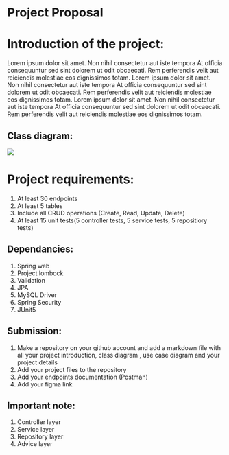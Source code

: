 # Project Proposal 

# Introduction of the project:

Lorem ipsum dolor sit amet. Non nihil consectetur aut iste tempora At officia consequuntur sed sint dolorem ut odit obcaecati. Rem perferendis velit aut reiciendis molestiae eos dignissimos totam. Lorem ipsum dolor sit amet. Non nihil consectetur aut iste tempora At officia consequuntur sed sint dolorem ut odit obcaecati. Rem perferendis velit aut reiciendis molestiae eos dignissimos totam. Lorem ipsum dolor sit amet. Non nihil consectetur aut iste tempora At officia consequuntur sed sint dolorem ut odit obcaecati. Rem perferendis velit aut reiciendis molestiae eos dignissimos totam.




## Class diagram:
![](https://paper-attachments.dropbox.com/s_523686E7A6600616A8D38B40B5D29771F7EB5362F3E8445E890505CBB076E51B_1654065069655_image.png)



# Project requirements:
1. At least 30 endpoints
2. At least 5 tables
3. Include all CRUD operations (Create, Read, Update, Delete)
4. At least 15 unit tests(5 controller tests, 5 service tests, 5 repositiory tests)


## Dependancies:
1. Spring web
2. Project lombock
3. Validation
4. JPA
5. MySQL Driver
6. Spring Security
7. JUnit5


## **Submission:**
1. Make a repository on your github account and add a markdown file with all your project introduction, class diagram , use case diagram and your project details
2. Add your project files to the repository
3. Add your endpoints documentation (Postman)
4. Add your figma link


## **Important note:**
1. Controller layer
2. Service layer
3. Repository layer
4. Advice layer 


